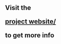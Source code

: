 <h2>Visit the 

<a href="http://realtebo.github.io/plugin.video.jworg">project website/</a>

to get more info</H2>
